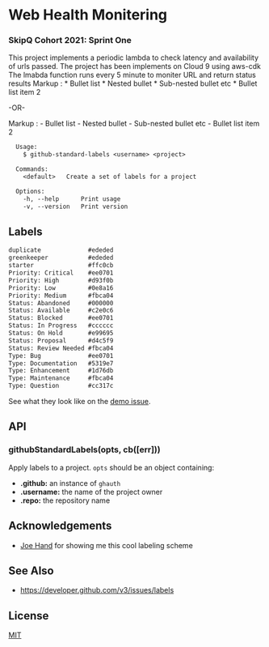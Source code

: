 # Web Health Monitering 
### SkipQ Cohort 2021: Sprint One

This project implements a periodic lambda to check latency and availability of urls passed. The project has been implements on Cloud 9 using aws-cdk
The lmabda function runs every 5 minute to moniter URL and return status results
 Markup : * Bullet list
              * Nested bullet
                  * Sub-nested bullet etc
          * Bullet list item 2

-OR-

 Markup : - Bullet list
              - Nested bullet
                  - Sub-nested bullet etc
          - Bullet list item 2 

```txt
  Usage:
    $ github-standard-labels <username> <project>

  Commands:
    <default>   Create a set of labels for a project

  Options:
    -h, --help      Print usage
    -v, --version   Print version
```

## Labels
```txt
duplicate             #ededed
greenkeeper           #ededed
starter               #ffc0cb
Priority: Critical    #ee0701
Priority: High        #d93f0b
Priority: Low         #0e8a16
Priority: Medium      #fbca04
Status: Abandoned     #000000
Status: Available     #c2e0c6
Status: Blocked       #ee0701
Status: In Progress   #cccccc
Status: On Hold       #e99695
Status: Proposal      #d4c5f9
Status: Review Needed #fbca04
Type: Bug             #ee0701
Type: Documentation   #5319e7
Type: Enhancement     #1d76db
Type: Maintenance     #fbca04
Type: Question        #cc317c
```

See what they look like on the [demo issue][12].

## API
### githubStandardLabels(opts, cb([err]))
Apply labels to a project. `opts` should be an object containing:
- __.github:__ an instance of `ghauth`
- __.username:__ the name of the project owner
- __.repo:__ the repository name

## Acknowledgements
- [Joe Hand](https://github.com/joehand/) for showing me this cool labeling scheme

## See Also
- https://developer.github.com/v3/issues/labels
## License
[MIT](https://tldrlegal.com/license/mit-license)

[0]: https://img.shields.io/badge/stability-experimental-orange.svg?style=flat-square
[1]: https://nodejs.org/api/documentation.html#documentation_stability_index
[2]: https://img.shields.io/npm/v/github-standard-labels.svg?style=flat-square
[3]: https://www.skipq.org/
[4]: https://img.shields.io/travis/yoshuawuyts/github-standard-labels/master.svg?style=flat-square
[5]: https://travis-ci.org/yoshuawuyts/github-standard-labels
[6]: https://img.shields.io/codecov/c/github/yoshuawuyts/github-standard-labels/master.svg?style=flat-square
[7]: https://codecov.io/github/yoshuawuyts/github-standard-labels
[8]: http://img.shields.io/npm/dm/github-standard-labels.svg?style=flat-square
[9]: https://npmjs.org/package/github-standard-labels
[10]: https://img.shields.io/badge/code%20style-standard-brightgreen.svg?style=flat-square
[11]: https://github.com/feross/standard
[12]: https://github.com/yoshuawuyts/github-standard-labels/issues/2
